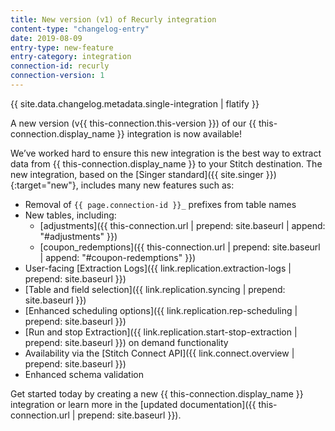 ```yaml
---
title: New version (v1) of Recurly integration
content-type: "changelog-entry"
date: 2019-08-09
entry-type: new-feature
entry-category: integration
connection-id: recurly
connection-version: 1
---
```

{{ site.data.changelog.metadata.single-integration | flatify }}

A new version (v{{ this-connection.this-version }}) of our {{ this-connection.display_name }} integration is now available! 

We’ve worked hard to ensure this new integration is the best way to extract data from {{ this-connection.display_name }} to your Stitch destination. The new integration, based on the [Singer standard]({{ site.singer }}){:target="new"}, includes many new features such as:

- Removal of `{{ page.connection-id }}_` prefixes from table names
- New tables, including:
  - [adjustments]({{ this-connection.url | prepend: site.baseurl | append: "#adjustments" }})
  - [coupon_redemptions]({{ this-connection.url | prepend: site.baseurl | append: "#coupon-redemptions" }})
- User-facing [Extraction Logs]({{ link.replication.extraction-logs | prepend: site.baseurl }})
- [Table and field selection]({{ link.replication.syncing | prepend: site.baseurl }})
- [Enhanced scheduling options]({{ link.replication.rep-scheduling | prepend: site.baseurl }})
- [Run and stop Extraction]({{ link.replication.start-stop-extraction | prepend: site.baseurl }}) on demand functionality
- Availability via the [Stitch Connect API]({{ link.connect.overview | prepend: site.baseurl }})
- Enhanced schema validation

Get started today by creating a new {{ this-connection.display_name }} integration or learn more in the [updated documentation]({{ this-connection.url | prepend: site.baseurl }}).